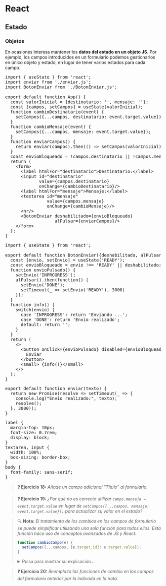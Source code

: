 # React
## Estado
### Objetos

En ocasiones interesa mantener los **datos del estado en un objeto JS**. Por ejemplo, los campos introducidos en un formulario podemos gestionarlos en único objeto y estado, en lugar de tener varios estados para cada campo.

<div class="sandpack" data-height="500px" data-width="75"><pre data-file="App.js">
import { useState } from 'react';
import enviar from './enviar.js';
import BotonEnviar from './BotonEnviar.js';
&nbsp;
export default function App() {
  const valorInicial = {destinatario: '', mensaje: ''};
  const [campos, setCampos] = useState(valorInicial);
  function cambioDestinatario(event) {
    setCampos({...campos, destinatario: event.target.value});
  }
  function cambioMensaje(event) {
    setCampos({...campos, mensaje: event.target.value});
  }
  function enviarCampos() {
    return enviar(campos).then(() => setCampos(valorInicial));
  }
  const envioBloqueado = !campos.destinatario || !campos.mensaje;
  return (
    &lt;form>
      &lt;label htmlFor="destinatario">Destinatario:&lt;/label>
      &lt;input id="destinatario" 
             value={campos.destinatario} 
             onChange={cambioDestinatario}/>
      &lt;label htmlFor="mensaje">Mensaje:&lt;/label>
      &lt;textarea id="mensaje" 
                value={campos.mensaje} 
                onChange={cambioMensaje}/>
      &lt;hr/>
      &lt;BotonEnviar deshabilitado={envioBloqueado} 
                   alPulsar={enviarCampos}/>
    &lt;/form>
  );
}
</pre><pre data-file="BotonEnviar.js" data-hidden="true">
import { useState } from 'react';
&nbsp;
export default function BotonEnviar({deshabilitado, alPulsar}) {
  const [envio, setEnvio] = useState('READY');
  const envioBloqueado = envio !== 'READY' || deshabilitado;
  function envioPulsado() {
    setEnvio('INPROGRESS');
    alPulsar().then(function() {
      setEnvio('DONE');
      setTimeout(_ => setEnvio('READY'), 3000)
    });
  }
  function info() {
    switch(envio) {
      case 'INPROGRESS': return 'Enviando ...';
      case 'DONE': return 'Envío realizado';
      default: return '';
    }
  }
  return (
    &lt;>
      &lt;button onClick={envioPulsado} disabled={envioBloqueado}>
        Enviar
      &lt;/button>
      &lt;small> {info()}&lt;/small>
    &lt;/>
  );
}
</pre><pre data-file="enviar.js" data-hidden="true">
export default function enviar(texto) {
  return new Promise(resolve => setTimeout(_ => {
    console.log("Envío realizado:", texto);
    resolve();
  }, 3000));
}
</pre><pre data-file="styles.css" data-hidden="true">
label {
  margin-top: 10px;
  font-size: 0.7rem;
  display: block;
}
textarea, input {
  width: 100%;
  box-sizing: border-box;
}
body {
  font-family: sans-serif;
}
</pre></div>

> **❓ Ejercicio 18:** _Añade un campo adicional "Título" al formulario._

> **❓ Ejercicio 19:** _¿Por qué no es correcto utilizar `campo.mensaje = event.target.value` en lugar de `setCampos({...campos, mensaje: event.target.value});` para actualizar su valor en el estado?_

> 🔍 **Nota:** _El tratamiento de los cambios en los campos de formulario se puede simplificar utilizando una sola función para todos ellos. Esta función hace uso de conceptos avanzados de JS y React:_
> ```js
> function cambioCampo(e) {
>   setCampos({...campos, [e.target.id]: e.target.value});
> }
> ```
> <details><summary>Pulsa para mostrar su explicación...</summary>
> <object type="image/svg+xml" data="./img/usestate.set.function.svg" width="100%"></object>
> </details>

> **❓ Ejercicio 20:** _Reemplaza las funciones de cambio en los campos del formulario anterior por la indicada en la nota._